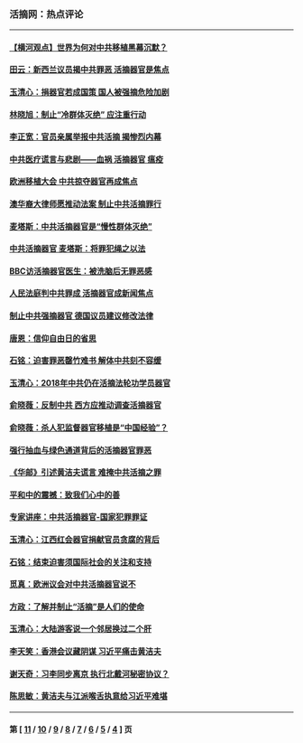 ### 活摘网：热点评论
---
#### [【横河观点】世界为何对中共移植黑幕沉默？](../../pages/nf5879/n13244249.md?11190430) 
#### [田云：新西兰议员揭中共罪恶 活摘器官是焦点](../../pages/nf5879/n13070629.md?11190430) 
#### [玉清心：捐器官若成国策 国人被强摘危险加剧](../../pages/nf5879/n12802713.md?11190430) 
#### [林晓旭：制止“冷群体灭绝” 应注重行动](../../pages/nf5879/n12779736.md?11190430) 
#### [李正宽：官员亲属举报中共活摘 揭惨烈内幕](../../pages/nf5879/n12684490.md?11190430) 
#### [中共医疗谎言与悲剧——血祸 活摘器官 瘟疫](../../pages/nf5879/n12372103.md?11190430) 
#### [欧洲移植大会 中共掠夺器官再成焦点](../../pages/nf5879/n11538883.md?11190430) 
#### [澳华裔大律师愿推动法案 制止中共活摘罪行](../../pages/nf5879/n11377039.md?11190430) 
#### [麦塔斯：中共活摘器官是“慢性群体灭绝”](../../pages/nf5879/n11350529.md?11190430) 
#### [中共活摘器官 麦塔斯：将罪犯绳之以法](../../pages/nf5879/n11347973.md?11190430) 
#### [BBC访活摘器官医生：被洗脑后无罪恶感](../../pages/nf5879/n11335935.md?11190430) 
#### [人民法庭判中共罪成 活摘器官成新闻焦点](../../pages/nf5879/n11331578.md?11190430) 
#### [制止中共强摘器官 德国议员建议修改法律](../../pages/nf5879/n11249451.md?11190430) 
#### [唐恩：信仰自由日的省思](../../pages/nf5879/n11003525.md?11190430) 
#### [石铭：迫害罪恶罄竹难书  解体中共刻不容缓](../../pages/nf5879/n10942855.md?11190430) 
#### [玉清心：2018年中共仍在活摘法轮功学员器官](../../pages/nf5879/n10914646.md?11190430) 
#### [俞晓薇：反制中共 西方应推动调查活摘器官](../../pages/nf5879/n10794671.md?11190430) 
#### [俞晓薇：杀人犯监督器官移植是“中国经验”？](../../pages/nf5879/n10466427.md?11190430) 
#### [强行抽血与绿色通道背后的活摘器官罪恶](../../pages/nf5879/n10004708.md?11190430) 
#### [《华邮》引述黄洁夫谎言 难掩中共活摘之罪](../../pages/nf5879/n9642309.md?11190430) 
#### [平和中的震撼：致我们心中的善](../../pages/nf5879/n9021123.md?11190430) 
#### [专家讲座：中共活摘器官-国家犯罪罪证](../../pages/nf5879/n8828153.md?11190430) 
#### [玉清心：江西红会器官捐献官员贪腐的背后](../../pages/nf5879/n8522122.md?11190430) 
#### [石铭：结束迫害须国际社会的关注和支持](../../pages/nf5879/n8443497.md?11190430) 
#### [觅真：欧洲议会对中共活摘器官说不](../../pages/nf5879/n8337486.md?11190430) 
#### [方政：了解并制止“活摘”是人们的使命](../../pages/nf5879/n8329214.md?11190430) 
#### [玉清心：大陆游客说一个邻居换过二个肝](../../pages/nf5879/n8291404.md?11190430) 
#### [李天笑：香港会议藏阴谋 习近平痛击黄洁夫](../../pages/nf5879/n8241459.md?11190430) 
#### [谢天奇：习李同步离京 执行北戴河秘密协议？](../../pages/nf5879/n8230418.md?11190430) 
#### [陈思敏：黄洁夫与江派喉舌执意给习近平难堪](../../pages/nf5879/n8222166.md?11190430) 

---
#### 第 [ [11](./11.md?11190430) / [10](./10.md?11190430) / [9](./9.md?11190430) / [8](./8.md?11190430) / [7](./7.md?11190430) / [6](./6.md?11190430) / [5](./5.md?11190430) / [4](./4.md?11190430) ] 页
